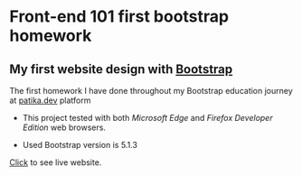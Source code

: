 # Front-end 101 first bootstrap homework

## My first website design with [Bootstrap](https://getbootstrap.com/)

The first homework I have done throughout my Bootstrap education journey at [patika.dev](https://www.patika.dev/) platform

- This project tested with both _Microsoft Edge_ and _Firefox Developer Edition_ web browsers.

- Used Bootstrap version is 5.1.3

[Click](https://asaribatur.github.io/book-club/) to see live website.

